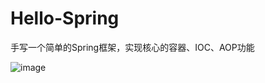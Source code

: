 # Hello-Spring
手写一个简单的Spring框架，实现核心的容器、IOC、AOP功能


![image](https://user-images.githubusercontent.com/90489649/180699328-8219580d-97f2-4954-b450-d6f45852d4ee.png)
